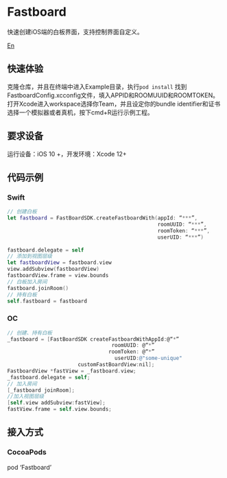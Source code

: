 # Fastboard
快速创建iOS端的白板界面，支持控制界面自定义。
<p><a href="./README-En.md">En</a></p>

## 快速体验
克隆仓库，并且在终端中进入Example目录，执行`pod install`
找到FastboardConfig.xcconfig文件，填入APPID和ROOMUUID和ROOMTOKEN。
打开Xcode进入workspace选择你Team，并且设定你的bundle identifier和证书
选择一个模拟器或者真机，按下cmd+R运行示例工程。

## 要求设备
运行设备：iOS 10 +，开发环境：Xcode 12+

## 代码示例
### Swift
```swift
// 创建白板
let fastboard = FastBoardSDK.createFastboardWith(appId: “***”,
                                                 roomUUID: “***”,
                                                 roomToken: “***”,
                                                 userUID: “***”)
        
fastboard.delegate = self
// 添加到视图层级
let fastboardView = fastboard.view
view.addSubview(fastboardView)
fastboardView.frame = view.bounds
// 白板加入房间
fastboard.joinRoom()
// 持有白板
self.fastboard = fastboard
```
### OC
```ObjectiveC
// 创建、持有白板
_fastboard = [FastBoardSDK createFastboardWithAppId:@“*”
                                  roomUUID: @“*”
                                 roomToken: @“*”
                                   userUID:@"some-unique"
                       customFastBoardView:nil];
FastboardView *fastView = _fastboard.view;
_fastboard.delegate = self;
// 加入房间
[_fastboard joinRoom];
//加入视图层级
[self.view addSubview:fastView];
fastView.frame = self.view.bounds;
```

## 接入方式
### CocoaPods
pod ‘Fastboard’
